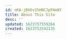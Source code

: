 ```yaml
---
id: nKA-jBV6v1hHNCJpP4m8Y
title: About This Site
desc: ''
updated: 1623757559264
created: 1623752542135
---
```

